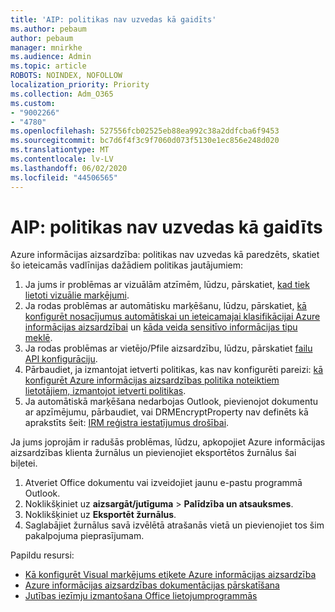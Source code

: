 ```yaml
---
title: 'AIP: politikas nav uzvedas kā gaidīts'
ms.author: pebaum
author: pebaum
manager: mnirkhe
ms.audience: Admin
ms.topic: article
ROBOTS: NOINDEX, NOFOLLOW
localization_priority: Priority
ms.collection: Adm_O365
ms.custom:
- "9002266"
- "4780"
ms.openlocfilehash: 527556fcb02525eb88ea992c38a2ddfcba6f9453
ms.sourcegitcommit: bc7d6f4f3c9f7060d073f5130e1ec856e248d020
ms.translationtype: MT
ms.contentlocale: lv-LV
ms.lasthandoff: 06/02/2020
ms.locfileid: "44506565"
---
```

# <a name="aip-policies-not-behaving-as-expected"></a>AIP: politikas nav uzvedas kā gaidīts

Azure informācijas aizsardzība: politikas nav uzvedas kā paredzēts, skatiet šo ieteicamās vadlīnijas dažādiem politikas jautājumiem:

1. Ja jums ir problēmas ar vizuālām atzīmēm, lūdzu, pārskatiet, [kad tiek lietoti vizuālie marķējumi](https://docs.microsoft.com/azure/information-protection/configure-policy-markings#when-visual-markings-are-applied).
2. Ja rodas problēmas ar automātisku marķēšanu, lūdzu, pārskatiet, [kā konfigurēt nosacījumus automātiskai un ieteicamajai klasifikācijai Azure informācijas aizsardzībai](https://docs.microsoft.com/azure/information-protection/configure-policy-classification) un [kāda veida sensitīvo informācijas tipu meklē](https://docs.microsoft.com/microsoft-365/compliance/sensitive-information-type-entity-definitions).
3. Ja rodas problēmas ar vietējo/Pfile aizsardzību, lūdzu, pārskatiet [failu API konfigurāciju](https://docs.microsoft.com/azure/information-protection/develop/file-api-configuration).
4. Pārbaudiet, ja izmantojat ietverti politikas, kas nav konfigurēti pareizi: [kā konfigurēt Azure informācijas aizsardzības politika noteiktiem lietotājiem, izmantojot ietverti politikas](https://docs.microsoft.com/azure/information-protection/configure-policy-scope).
5. Ja automātiskā marķēšana nedarbojas Outlook, pievienojot dokumentu ar apzīmējumu, pārbaudiet, vai DRMEncryptProperty nav definēts kā aprakstīts šeit: [IRM reģistra iestatījumus drošībai](https://docs.microsoft.com/deployoffice/security/protect-sensitive-messages-and-documents-by-using-irm-in-office#office-2016-irm-registry-key-options).

Ja jums joprojām ir radušās problēmas, lūdzu, apkopojiet Azure informācijas aizsardzības klienta žurnālus un pievienojiet eksportētos žurnālus šai biļetei.

1. Atveriet Office dokumentu vai izveidojiet jaunu e-pastu programmā Outlook.
2. Noklikšķiniet uz **aizsargāt/jutīguma**  >  **Palīdzība un atsauksmes**.
3. Noklikšķiniet uz **Eksportēt žurnālus**.
4. Saglabājiet žurnālus savā izvēlētā atrašanās vietā un pievienojiet tos šim pakalpojuma pieprasījumam.

Papildu resursi:

- [Kā konfigurēt Visual marķējums etiķete Azure informācijas aizsardzība](https://docs.microsoft.com/azure/information-protection/configure-policy-markings)
- [Azure informācijas aizsardzības dokumentācijas pārskatīšana](https://docs.microsoft.com/azure/information-protection/what-is-information-protection)
- [Jutības iezīmju izmantošana Office lietojumprogrammās](https://docs.microsoft.com/microsoft-365/compliance/sensitivity-labels-office-apps)

